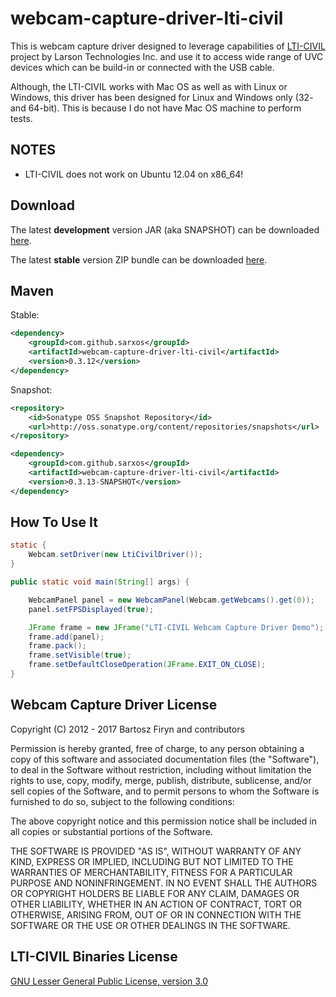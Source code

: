 # webcam-capture-driver-lti-civil

This is webcam capture driver designed to leverage capabilities of
[LTI-CIVIL](http://sourceforge.net/projects/lti-civil/) project by Larson Technologies Inc. 
and use it to access wide range of UVC devices which can be build-in or connected
with the USB cable.

Although, the LTI-CIVIL works with Mac OS as well as with Linux or Windows, this driver 
has been designed for Linux and Windows only (32- and 64-bit). This is because I
do not have Mac OS machine to perform tests.

## NOTES

* LTI-CIVIL does not work on Ubuntu 12.04 on x86_64!

## Download

The latest **development** version JAR (aka SNAPSHOT) can be downloaded [here](https://oss.sonatype.org/content/repositories/snapshots/com/github/sarxos/webcam-capture-driver-lti-civil/0.3.13-SNAPSHOT/webcam-capture-driver-lti-civil-0.3.12-20171213.184558-6.jar).

The latest **stable** version ZIP bundle can be downloaded [here](http://repo.sarxos.pl/maven2/com/github/sarxos/webcam-capture-driver-lti-civil/0.3.12/webcam-capture-driver-lti-civil-0.3.12-dist.zip).

## Maven

Stable:

```xml
<dependency>
	<groupId>com.github.sarxos</groupId>
	<artifactId>webcam-capture-driver-lti-civil</artifactId>
	<version>0.3.12</version>
</dependency>
```

Snapshot:

```xml
<repository>
    <id>Sonatype OSS Snapshot Repository</id>
    <url>http://oss.sonatype.org/content/repositories/snapshots</url>
</repository>
```
```xml
<dependency>
    <groupId>com.github.sarxos</groupId>
    <artifactId>webcam-capture-driver-lti-civil</artifactId>
    <version>0.3.13-SNAPSHOT</version>
</dependency>
```

## How To Use It

```java
static {
	Webcam.setDriver(new LtiCivilDriver());
}

public static void main(String[] args) {

	WebcamPanel panel = new WebcamPanel(Webcam.getWebcams().get(0));
	panel.setFPSDisplayed(true);

	JFrame frame = new JFrame("LTI-CIVIL Webcam Capture Driver Demo");
	frame.add(panel);
	frame.pack();
	frame.setVisible(true);
	frame.setDefaultCloseOperation(JFrame.EXIT_ON_CLOSE);
}
```

## Webcam Capture Driver License

Copyright (C) 2012 - 2017 Bartosz Firyn and contributors

Permission is hereby granted, free of charge, to any person obtaining a copy of this software and associated documentation files (the "Software"), to deal in the Software without restriction, including without limitation the rights to use, copy, modify, merge, publish, distribute, sublicense, and/or sell copies of the Software, and to permit persons to whom the Software is furnished to do so, subject to the following conditions:

The above copyright notice and this permission notice shall be included in all copies or substantial portions of the Software.

THE SOFTWARE IS PROVIDED "AS IS", WITHOUT WARRANTY OF ANY KIND, EXPRESS OR IMPLIED, INCLUDING BUT NOT LIMITED TO THE WARRANTIES OF MERCHANTABILITY, FITNESS FOR A PARTICULAR PURPOSE AND NONINFRINGEMENT. IN NO EVENT SHALL THE AUTHORS OR COPYRIGHT HOLDERS BE LIABLE FOR ANY CLAIM, DAMAGES OR OTHER LIABILITY, WHETHER IN AN ACTION OF CONTRACT, TORT OR OTHERWISE, ARISING FROM, OUT OF OR IN CONNECTION WITH THE SOFTWARE OR THE USE OR OTHER DEALINGS IN THE SOFTWARE.

## LTI-CIVIL Binaries License

[GNU Lesser General Public License, version 3.0](http://lti-civil.cvs.sourceforge.net/viewvc/lti-civil/lti-civil/LICENSE?revision=1.1&view=markup)
